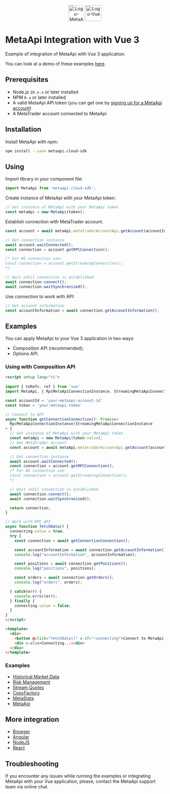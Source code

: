 <div align="center">
  <img src="https://metaapi.cloud/favicon.ico" alt="Logo-MetaApi" width="50" height="50"/>
  <img src="https://vuejs.org/logo.svg" alt="Logo-Vue" width="50" height="50"/>
</div>

# MetaApi Integration with Vue 3

Example of integration of MetaApi with Vue 3 application.

You can look at a demo of these examples [here](https://drive.google.com/file/d/1WSI3TRBM_kbMSj1youSw0Ufi1YGk8A6E/view?usp=sharing).

## Prerequisites

* Node.js `10.x.x` or later installed
* NPM `6.x` or later installed
* A valid MetaApi API token (you can get one by [signing up for a MetaApi account](https://app.metaapi.cloud/token))
* A MetaTrader account connected to MetaApi

## Installation

Install MetaApi with npm:

```bash
npm install --save metaapi.cloud-sdk
```

## Using

Import library in your component file:

``` javascript
import MetaApi from 'metaapi.cloud-sdk';
```

Create instance of MetaApi with your MetaApi token:

``` javascript
// Get instance of MetaApi with your MetaApi token
const metaApi = new MetaApi(token);
```

Establish connection with MetaTrader account.

``` javascript
const account = await metaApi.metatraderAccountApi.getAccount(accountId);

// Get connection instance
await account.waitConnected();
const connection = account.getRPCConnection();

/* For WS connection use:
const connection = account.getStreamingConnection();
*/ 

// Wait until connection is established
await connection.connect();
await connection.waitSynchronized();
```

Use _connection_ to work with API:

``` javascript
// Get account information
const accountInformation = await connection.getAccountInformation();
```

## Examples

You can apply MetaApi to your Vue 3 application in two ways:

* Composition API (recommended);
* Options API.

### Using with Composition API

``` html
<script setup lang="ts">
  
import { toRefs, ref } from 'vue'
import MetaApi, { RpcMetaApiConnectionInstance, StreamingMetaApiConnectionInstance } from 'metaapi.cloud-sdk'

const accountId = 'your-metaapi-account-id'
const token = 'your-metaapi-token'

// Connect to API
async function getConnectionConnection(): Promise<
  RpcMetaApiConnectionInstance|StreamingMetaApiConnectionInstance
> {
  // Get instance of MetaApi with your MetaApi token
  const metaApi = new MetaApi(token.value);
  // Get MetaTrader account
  const account = await metaApi.metatraderAccountApi.getAccount(accountId.value);

  // Get connection instance
  await account.waitConnected();
  const connection = account.getRPCConnection();
  /* For WS connection use:
  const connection = account.getStreamingConnection();
  */

  // Wait until connection is established
  await connection.connect();
  await connection.waitSynchronized();

  return connection;
}

// Work with RPC API
async function fetchData() {
  connecting.value = true;
  try {
    const connection = await getConnectionConnection();

    const accountInformation = await connection.getAccountInformation();
    console.log("accountInformation", accountInformation);

    const positions = await connection.getPositions();
    console.log("positions", positions);

    const orders = await connection.getOrders();
    console.log("orders", orders);

  } catch(err) {
    console.error(err);
  } finally {
    connecting.value = false;
  }
}
</script>

<template>
  <div>
    <button @click="fetchData()" v-if="!connecting">Connect to MetaApi and do smth...</button>
    <div v-else>Connecting...</div>
  </div>
</template>
```

### Examples

- [Historical Market Data](./vue-app/src/components/historical)
- [Risk Management](./vue-app/src/components/risk-management)
- [Stream Quotes](./vue-app/src/components/stream-quotes)
- [CopyFactory](./vue-app/src/components/copy-factory)
- [MetaStats](./vue-app/src/components/meta-stats)
- [MetaApi](./vue-app/src/components/meta-api)

## More integration 

- [Browser](./../browser)
- [Angular](./../angular)
- [NodeJS](./../node)
- [React](./../react)

## Troubleshooting

If you encounter any issues while running the examples or integrating MetaApi with your Vue application, please, contact the MetaApi support team via online chat.
